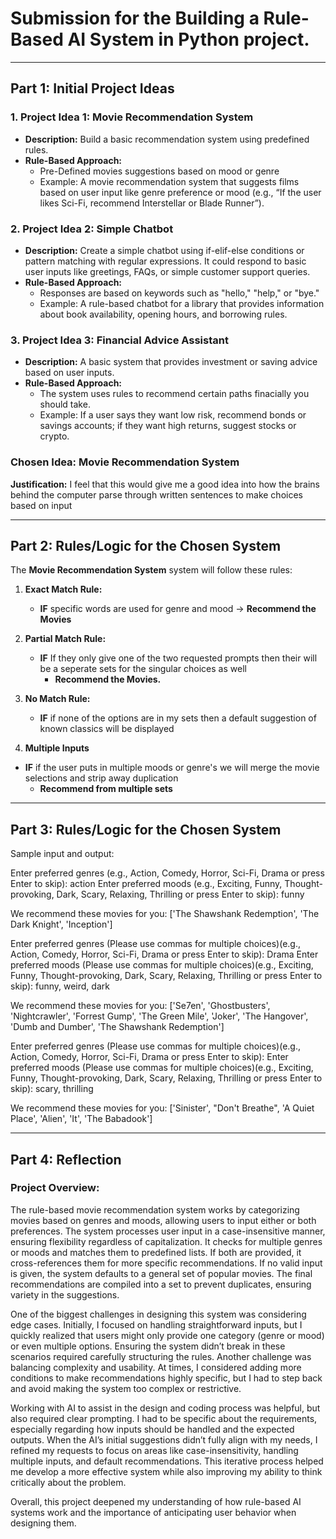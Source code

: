 # Submission for the Building a Rule-Based AI System in Python project.

---

## Part 1: Initial Project Ideas

### 1. Project Idea 1: Movie Recommendation System
- **Description:**  Build a basic recommendation system using predefined rules.
- **Rule-Based Approach:**  
  - Pre-Defined movies suggestions based on mood or genre 
  - Example: A movie recommendation system that suggests films based on user input like genre preference or mood (e.g., “If the user likes Sci-Fi, recommend Interstellar or Blade Runner”).

### 2. Project Idea 2: Simple Chatbot
- **Description:** Create a simple chatbot using if-elif-else conditions or pattern matching with regular expressions. It could respond to basic user inputs like greetings, FAQs, or simple customer support queries.  
- **Rule-Based Approach:**  
  - Responses are based on keywords such as "hello," "help," or "bye."  
  - Example: A rule-based chatbot for a library that provides information about book availability, opening hours, and borrowing rules.

### 3. Project Idea 3: Financial Advice Assistant
- **Description:** A basic system that provides investment or saving advice based on user inputs.  
- **Rule-Based Approach:**  
  - The system uses rules to recommend certain paths finacially you should take.  
  - Example: If a user says they want low risk, recommend bonds or savings accounts; if they want high returns, suggest stocks or crypto.

### **Chosen Idea:** Movie Recommendation System  
**Justification:** I feel that this would give me a good idea into how the brains behind the computer parse through written sentences to make choices based on input

---

## Part 2: Rules/Logic for the Chosen System

The **Movie Recommendation System** system will follow these rules:

1. **Exact Match Rule:**  
   - **IF** specific words are used for genre and mood → **Recommend the Movies**

2. **Partial Match Rule:**  
   - **IF** If they only give one of the two requested prompts then their will be a seperate sets for the singular choices as well   
     - **Recommend the Movies.**  

3. **No Match Rule:**  
   - **IF** if none of the options are in my sets then a default suggestion of known classics will be displayed

4. **Multiple Inputs**
  - **IF** if the user puts in multiple moods or genre's we will merge the movie selections and strip away duplication
    - **Recommend from multiple sets**


---

## Part 3: Rules/Logic for the Chosen System

Sample input and output: 

Enter preferred genres (e.g., Action, Comedy, Horror, Sci-Fi, Drama or press Enter to skip): action
Enter preferred moods (e.g., Exciting, Funny, Thought-provoking, Dark, Scary, Relaxing, Thrilling or press Enter to skip): funny

We recommend these movies for you: ['The Shawshank Redemption', 'The Dark Knight', 'Inception']

Enter preferred genres (Please use commas for multiple choices)(e.g., Action, Comedy, Horror, Sci-Fi, Drama or press Enter to skip): Drama
Enter preferred moods (Please use commas for multiple choices)(e.g., Exciting, Funny, Thought-provoking, Dark, Scary, Relaxing, Thrilling or press Enter to skip): funny, weird, dark

We recommend these movies for you: ['Se7en', 'Ghostbusters', 'Nightcrawler', 'Forrest Gump', 'The Green Mile', 'Joker', 'The Hangover', 'Dumb and Dumber', 'The Shawshank Redemption']

Enter preferred genres (Please use commas for multiple choices)(e.g., Action, Comedy, Horror, Sci-Fi, Drama or press Enter to skip): 
Enter preferred moods (Please use commas for multiple choices)(e.g., Exciting, Funny, Thought-provoking, Dark, Scary, Relaxing, Thrilling or press Enter to skip): scary, thrilling

We recommend these movies for you: ['Sinister', "Don't Breathe", 'A Quiet Place', 'Alien', 'It', 'The Babadook']

---

## Part 4: Reflection

### Project Overview:
The rule-based movie recommendation system works by categorizing movies based on genres and moods, allowing users to input either or both preferences. The system processes user input in a case-insensitive manner, ensuring flexibility regardless of capitalization. It checks for multiple genres or moods and matches them to predefined lists. If both are provided, it cross-references them for more specific recommendations. If no valid input is given, the system defaults to a general set of popular movies. The final recommendations are compiled into a set to prevent duplicates, ensuring variety in the suggestions.

One of the biggest challenges in designing this system was considering edge cases. Initially, I focused on handling straightforward inputs, but I quickly realized that users might only provide one category (genre or mood) or even multiple options. Ensuring the system didn’t break in these scenarios required carefully structuring the rules. Another challenge was balancing complexity and usability. At times, I considered adding more conditions to make recommendations highly specific, but I had to step back and avoid making the system too complex or restrictive.

Working with AI to assist in the design and coding process was helpful, but also required clear prompting. I had to be specific about the requirements, especially regarding how inputs should be handled and the expected outputs. When the AI’s initial suggestions didn’t fully align with my needs, I refined my requests to focus on areas like case-insensitivity, handling multiple inputs, and default recommendations. This iterative process helped me develop a more effective system while also improving my ability to think critically about the problem.

Overall, this project deepened my understanding of how rule-based AI systems work and the importance of anticipating user behavior when designing them.













